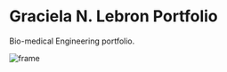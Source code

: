 # Graciela N. Lebron Portfolio

Bio-medical Engineering portfolio.

![frame](https://github.com/user-attachments/assets/b363ada0-83c1-47e9-864b-6b9390a07b21)

